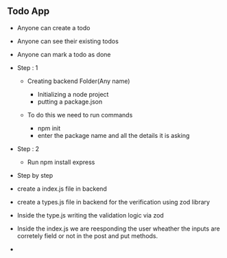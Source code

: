 <!-- md -> mark down -->
## Todo App

- Anyone can create a todo
- Anyone can see their existing todos
- Anyone can mark a todo as done

- Step : 1

    - Creating backend Folder(Any name)
        - Initializing a node project
        - putting a package.json

    - To do this we need to run commands
        - npm init 
        - enter the package name and all the details it is asking

- Step : 2

    - Run npm install express

- Step by step

- create a index.js file in backend
- create a types.js file in backend for the verification using zod library
- Inside the type.js writing the validation logic via zod
- Inside the index.js we are reesponding the user wheather the inputs are corretely field or not in the post and put methods.
- 
